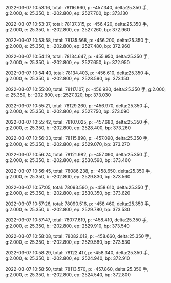 2022-03-07 10:53:16, total: 78116.660, p: -457.340, delta:25.350 手, g:2.000, e: 25.350, b: -202.800, ep: 2527.700, bp: 373.130

2022-03-07 10:53:37, total: 78137.315, p: -456.420, delta:25.350 手, g:2.000, e: 25.350, b: -202.800, ep: 2527.260, bp: 372.960

2022-03-07 10:53:58, total: 78135.568, p: -456.200, delta:25.350 手, g:2.000, e: 25.350, b: -202.800, ep: 2527.480, bp: 372.960

2022-03-07 10:54:19, total: 78134.647, p: -455.950, delta:25.350 手, g:2.000, e: 25.350, b: -202.800, ep: 2527.650, bp: 372.950

2022-03-07 10:54:40, total: 78134.403, p: -456.610, delta:25.350 手, g:2.000, e: 25.350, b: -202.800, ep: 2528.590, bp: 373.150

2022-03-07 10:55:00, total: 78117.107, p: -456.920, delta:25.350 手, g:2.000, e: 25.350, b: -202.800, ep: 2527.320, bp: 373.030

2022-03-07 10:55:21, total: 78129.260, p: -456.970, delta:25.350 手, g:2.000, e: 25.350, b: -202.800, ep: 2527.750, bp: 373.090

2022-03-07 10:55:42, total: 78107.025, p: -457.680, delta:25.350 手, g:2.000, e: 25.350, b: -202.800, ep: 2528.400, bp: 373.260

2022-03-07 10:56:03, total: 78115.898, p: -457.090, delta:25.350 手, g:2.000, e: 25.350, b: -202.800, ep: 2529.070, bp: 373.270

2022-03-07 10:56:24, total: 78121.982, p: -457.090, delta:25.350 手, g:2.000, e: 25.350, b: -202.800, ep: 2530.590, bp: 373.460

2022-03-07 10:56:45, total: 78086.238, p: -458.650, delta:25.350 手, g:2.000, e: 25.350, b: -202.800, ep: 2529.830, bp: 373.560

2022-03-07 10:57:05, total: 78093.590, p: -458.610, delta:25.350 手, g:2.000, e: 25.350, b: -202.800, ep: 2530.350, bp: 373.620

2022-03-07 10:57:26, total: 78090.516, p: -458.460, delta:25.350 手, g:2.000, e: 25.350, b: -202.800, ep: 2529.780, bp: 373.530

2022-03-07 10:57:47, total: 78077.619, p: -458.410, delta:25.350 手, g:2.000, e: 25.350, b: -202.800, ep: 2529.910, bp: 373.540

2022-03-07 10:58:08, total: 78082.012, p: -458.660, delta:25.350 手, g:2.000, e: 25.350, b: -202.800, ep: 2529.580, bp: 373.530

2022-03-07 10:58:29, total: 78122.417, p: -458.340, delta:25.350 手, g:2.000, e: 25.350, b: -202.800, ep: 2524.940, bp: 372.910

2022-03-07 10:58:50, total: 78113.570, p: -457.860, delta:25.350 手, g:2.000, e: 25.350, b: -202.800, ep: 2524.540, bp: 372.800